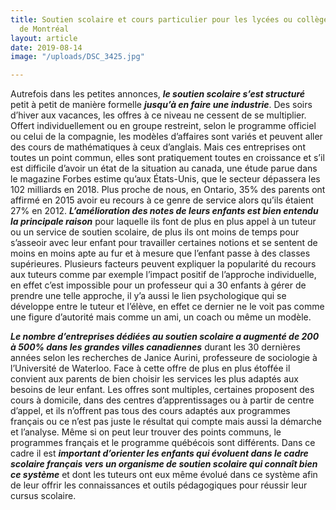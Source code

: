 ```yaml
---
title: Soutien scolaire et cours particulier pour les lycées ou collèges français
  de Montréal
layout: article
date: 2019-08-14
image: "/uploads/DSC_3425.jpg"

---
```

Autrefois dans les petites annonces, **_le soutien scolaire s’est structuré_** petit à petit de manière formelle **_jusqu’à en faire une industrie_**. Des soirs d’hiver aux vacances, les offres à ce niveau ne cessent de se multiplier. Offert individuellement ou en groupe restreint, selon le programme officiel ou celui de la compagnie, les modèles d’affaires sont variés et peuvent aller des cours de mathématiques à ceux d’anglais. Mais ces entreprises ont toutes un point commun, elles sont pratiquement toutes en croissance et s’il est difficile d’avoir un état de la situation au canada, une étude parue dans le magazine Forbes estime qu’aux États-Unis, que le secteur dépassera les 102 milliards en 2018. Plus proche de nous, en Ontario, 35% des parents ont affirmé en 2015 avoir eu recours à ce genre de service alors qu’ils étaient 27% en 2012. **_L’amélioration des notes de leurs enfants est bien entendu la principale raison_** pour laquelle ils font de plus en plus appel à un tuteur ou un service de soutien scolaire, de plus ils ont moins de temps pour s’asseoir avec leur enfant pour travailler certaines notions et se sentent de moins en moins apte au fur et à mesure que l’enfant passe à des classes supérieures. Plusieurs facteurs peuvent expliquer la popularité du recours aux tuteurs comme par exemple l’impact positif de l’approche individuelle, en effet c’est impossible pour un professeur qui a 30 enfants à gérer de prendre une telle approche, il y’a aussi le lien psychologique qui se développe entre le tuteur et l’élève, en effet ce dernier ne le voit pas comme une figure d’autorité mais comme un ami, un coach ou même un modèle.

**_Le nombre d’entreprises dédiées au soutien scolaire a augmenté de 200 à 500% dans les grandes villes canadiennes_** durant les 30 dernières années selon les recherches de Janice Aurini, professeure de sociologie à l’Université de Waterloo. Face à cette offre de plus en plus étoffée il convient aux parents de bien choisir les services les plus adaptés aux besoins de leur enfant. Les offres sont multiples, certaines proposent des cours à domicile, dans des centres d’apprentissages ou à partir de centre d’appel, et ils n’offrent pas tous des cours adaptés aux programmes français ou ce n’est pas juste le résultat qui compte mais aussi la démarche et l’analyse.
Même si on peut leur trouver des points communs, le programmes français et le programme québécois sont différents. Dans ce cadre il est **_important d’orienter les enfants qui évoluent dans le cadre scolaire français vers un organisme de soutien scolaire qui connaît bien ce système_** et dont les tuteurs ont eux même évolué dans ce système afin de leur offrir les connaissances et outils pédagogiques pour réussir leur cursus scolaire.